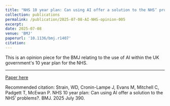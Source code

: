 ```yaml
---
title: "NHS 10 year plan: Can using AI offer a solution to the NHS’ problems?"
collection: publications
permalink: /publication/2025-07-08-AI-NHS-opinion-005
excerpt: 
date: 2025-07-08
venue: 'BMJ'
paperurl: '10.1136/bmj.r1407'
citation: 
---
```


This is an opinion piece for the BMJ relating to the use of AI within the UK government's 10 year plan for the NHS. 

---

[Paper here](10.1136/bmj.r1407)

Recommended citation: Strain, WD, Cronin-Lampe J, Evans M, Mitchell C, Padgett T, McEwan P. NHS 10 year plan: Can using AI offer a solution to the NHS’ problems?. BMJ. 2025 July 390.
